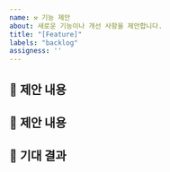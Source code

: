 ```yaml
---
name: ⚒️ 기능 제안
about: 새로운 기능이나 개선 사항을 제안합니다.
title: "[Feature]"
labels: "backlog"
assigness: ''
---
```


## 🥸 제안 내용
<!-- 어떤 기능을 제안하는지 자세히 설명해주세요 -->

## 🧐 제안 내용
<!-- 이 기능이 왜 필요한지, 어떤 문제를 해결하는지 설명해주세요 -->

## 🥳 기대 결과
<!-- 어떤 결과를 기대하는지 설명해주세요 -->